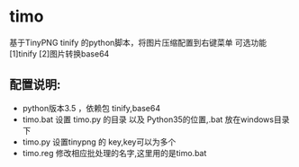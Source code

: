 # timo

基于TinyPNG tinify 的python脚本，将图片压缩配置到右键菜单
可选功能[1]tinify [2]图片转换base64

配置说明:
-------------
* python版本3.5 ，依赖包 tinify,base64
* timo.bat 设置 timo.py 的目录 以及 Python35的位置,.bat 放在windows目录下
* timo.py 设置tinypng 的 key,key可以为多个
* timo.reg 修改相应批处理的名字,这里用的是timo.bat
